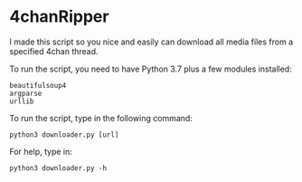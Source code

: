 # 4chanRipper
I made this script so you nice and easily can download all media files from a specified 4chan thread.

To run the script, you need to have Python 3.7 plus a few modules installed:
	
	beautifulsoup4
	argparse
	urllib
  
To run the script, type in the following command:

	python3 downloader.py [url]

For help, type in:

	python3 downloader.py -h
